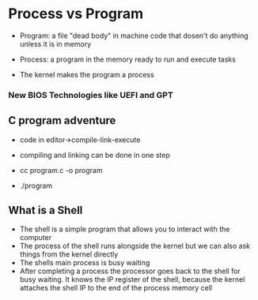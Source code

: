 # Process vs Program

- Program: a file "dead body" in machine code that dosen't do anything unless it is in memory

- Process: a program in the memory ready to run and execute tasks

- The kernel makes  the program a process

### New BIOS Technologies like UEFI and GPT


## C program adventure

- code in editor->compile-link-execute

- compiling and linking can be done in one step

- cc program.c -o program

- ./program

## What is a Shell

- The shell is a simple program that allows you to interact with the computer 
- The process of the shell runs alongside the kernel but we can also ask things from the kernel directly
- The shells main process is busy waiting
- After completing a process the processor goes back to the shell for busy waiting. It knows the IP register of the shell, because the kernel attaches the shell IP to the end of the process memory cell

